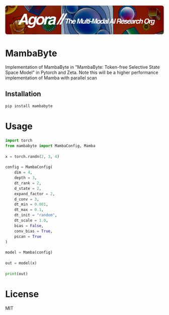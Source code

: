 [![Multi-Modality](agorabanner.png)](https://discord.gg/qUtxnK2NMf)


# MambaByte
Implementation of MambaByte in "MambaByte: Token-free Selective State Space Model" in Pytorch and Zeta. Note this will be a higher performance implementation of Mamba with parallel scan 


## Installation

```bash
pip install mambabyte
```

# Usage
```python
import torch 
from mambabyte import MambaConfig, Mamba

x = torch.randn(2, 3, 4)

config = MambaConfig(
    dim = 4,
    depth = 3,
    dt_rank = 2,
    d_state = 2,
    expand_factor = 2,
    d_conv = 3,
    dt_min = 0.001,
    dt_max = 0.1,
    dt_init = "random",
    dt_scale = 1.0,
    bias = False,
    conv_bias = True,
    pscan = True
)

model = Mamba(config)

out = model(x)

print(out)

```


# License
MIT
